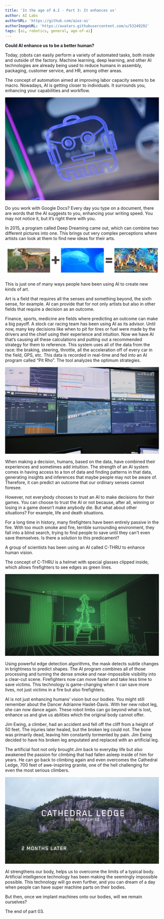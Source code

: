 ```yaml
---
title: 'In the age of A.I - Part 3: It enhances us'
author: AI Labs
authorURL: 'https://github.com/aioz-ai'
authorImageURL: 'https://avatars.githubusercontent.com/u/53249292'
tags: [ai, robotics, general, age-of-ai]
---
```


**Could AI enhance us to be a better human?**

Today, [r](https://www.lanner-america.com/blog/7-ways-ai-will-impact-industrial-automation-in-2020/)obots can easily perform a variety of automated tasks, both inside and outside of the factory. Machine learning, deep learning, and other AI technologies are already being used to reduce humans in assembly, packaging, customer service, and HR, among other areas.

The concept of automation aimed at improving labor capacity seems to be macro. Nowadays, AI is getting closer to individuals. It surrounds you, enhancing your capabilities and workflow.

![Banner](https://github.com/aioz-ai/ai-docs-cms/blob/main/content/blog/assets/2021-07-06-age-of-ai-3/Untitled.png?raw=true)
<!--truncate-->

Do you work with Google Docs? Every day you type on a document, there are words that the AI suggests to you, enhancing your writing speed. You may not notice it, but it’s right there with you.

In 2015, a program called Deep Dreaming came out, which can combine two different pictures into one. This brings out very complex perceptions where artists can look at them to find new ideas for their arts.

![](https://github.com/aioz-ai/ai-docs-cms/blob/main/content/blog/assets/2021-07-06-age-of-ai-3/Untitled%201.png?raw=true)

This is just one of many ways people have been using AI to create new kinds of art.

Art is a field that requires all the senses and something beyond, the sixth sense, for example. AI can provide that for not only artists but also in other fields that require a decision as an outcome.

Finance, sports, medicine are fields where predicting an outcome can make a big payoff. A stock car racing team has been using AI as its advisor. Until now, many key decisions like when to pit for tires or fuel were made by the drivers and the chief using their experience and intuition. Now we have AI that’s causing all these calculations and putting out a recommended strategy for them to reference. This system uses all of the data from the race: the braking, steering, throttle, all the acceleration off of every car in the field, GPS, etc. This data is recorded in real-time and fed into an AI program called “Pit Rho”. The tool analyzes the optimum strategies.

![](https://github.com/aioz-ai/ai-docs-cms/blob/main/content/blog/assets/2021-07-06-age-of-ai-3/Untitled%202.png?raw=true)

When making a decision, humans, based on the data, have combined their experiences and sometimes add intuition. The strength of an AI system comes in having access to a ton of data and finding patterns in that data, generating insights and inferences that maybe people may not be aware of. Therefore, it can predict an outcome that our ordinary senses cannot foresee.

However, not everybody chooses to trust an AI to make decisions for their games. You can choose to trust the AI or not because, after all, winning or losing in a game doesn’t make anybody die. But what about other situations? For example, life and death situations.

For a long time in history, many firefighters have been entirely passive in the fire. With too much smoke and fire, terrible surrounding environment, they fall into a blind search, trying to find people to save until they can't even save themselves. Is there a solution to this predicament?

A group of scientists has been using an AI called C-THRU to enhance human vision.

The concept of C-THRU is a helmet with special glasses clipped inside, which allows firefighters to see edges as green lines.

![](https://github.com/aioz-ai/ai-docs-cms/blob/main/content/blog/assets/2021-07-06-age-of-ai-3/Untitled%203.png?raw=true)

Using powerful edge detection algorithms, the mask detects subtle changes in brightness to predict shapes. The AI program combines all of those processing and turning the dense smoke and near-impossible visibility into a clear-cut scene. Firefighters now can move faster and take less time to save victims. This technology is game-changing when it can save more lives, not just victims in a fire but also firefighters.

AI is not just enhancing humans’ vision but our bodies. You might still remember about the Dancer Adrianne Haslet-Davis. With her new robot leg, she can now dance again. These robot limbs can go beyond what is lost, enhance us and give us abilities which the original body cannot offer.

Jim Ewing, a climber, had an accident and fell off the cliff from a height of 50 feet. The injuries later healed, but the broken leg could not. The bone was primarily dead, leaving him constantly tormented by pain. Jim Ewing decided to have his broken leg amputated and replaced with an artificial leg.

The artificial foot not only brought Jim back to everyday life but also awakened the passion for climbing that had fallen asleep inside of him for years. He can go back to climbing again and even overcomes the Cathedral Ledge, 700 feet of awe-inspiring granite, one of the hell challenging for even the most serious climbers.

![](https://github.com/aioz-ai/ai-docs-cms/blob/main/content/blog/assets/2021-07-06-age-of-ai-3/Untitled%204.png?raw=true)

AI strengthens our body, helps us to overcome the limits of a typical body. Artificial intelligence technology has been making the seemingly impossible possible. This technology will go even further, and you can dream of a day when people can have super machine parts on their bodies.

But then, once we implant machines onto our bodies, will we remain ourselves?

The end of part 03.
